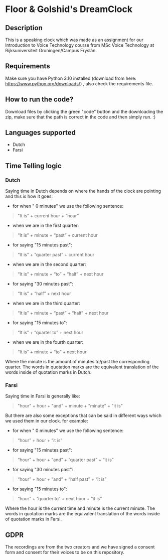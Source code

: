 # Floor & Golshid's DreamClock
## Description
This is a speaking clock which was made as an assignment for our Introduction to Voice Technology course from MSc Voice Technology at Rijksuniversiteit Groningen/Campus Fryslân.
## Requirements
Make sure you have Python 3.10 installed (download from here: https://www.python.org/downloads/) , also check the requirements file.
## How to run the code?
Download files by clicking the green "code" button and the downloading the zip, make sure that the path is correct in the code and then simply run. :)
## Languages supported
- Dutch
- Farsi

## Time Telling logic
### Dutch
Saying time in Dutch depends on where the hands of the clock are pointing and this is how it goes:
- for when " 0 minutes" we use the following sentence:
> "It is” + current hour + “hour”
- when we are in the first quarter:
> “It is” + minute + “past” + current hour
- for saying "15 minutes past":
> “It is” + “quarter past” + current hour
- when we are in the second quarter:
> “It is” + minute + “to” + “half” + next hour
- for saying "30 minutes past":
> “It is” + “half” + next hour
- when we are in the third quarter:
> “It is” + minute + “past” + “half” + next hour
- for saying "15 minutes to":
> “It is” + “quarter to” + next hour
- when we are in the fourth quarter:
> “It is” + minute + “to” + next hour

Where the minute is the amount of minutes to/past the corresponding quarter. The words in quotation marks are the equivalent translation of the words inside of quotation marks in Dutch.
### Farsi
Saying time in Farsi is generally like:
> "hour" + hour + "and" + minute + "minute" + "it is"

But there are also some exceptions that can be said in different ways which we used them in our clock. for example:
- for when " 0 minutes" we use the following sentence:
> “hour” + hour + “it is”
- for saying "15 minutes past":
> “hour” + hour + “and” + “quarter past” + “it is”
- for saying "30 minutes past":
> “hour” + hour + “and” + “half past” + “it is”
- for saying "15 minutes to":
> “hour” + “quarter to” + next hour + “it is”

Where the hour is the current time and minute is the current minute. The words in quotation marks are the equivalent translation of the words inside of quotation marks in Farsi.
## GDPR 
The recordings are from the two creators and we have signed a consent form and consent for their voices to be on this repository.

